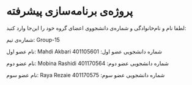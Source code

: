 # پروژه‌ی برنامه‌سازی پیشرفته
لطفا نام و نام‌خانوادگی و شماره‌ی دانشجووی اعضای گروه خود را این‌جا وارد کنید:

شماره‌ی تیم: Group-15

نام عضو اول: Mahdi Akbari
شماره دانشجویی عضو اول: 401105601

نام عضو دوم: Mobina Rashidi
شماره دانشجویی عضو دوم: 401170564

نام عضو سوم: Raya Rezaie
شماره دانشجویی عضو سوم: 401170575
